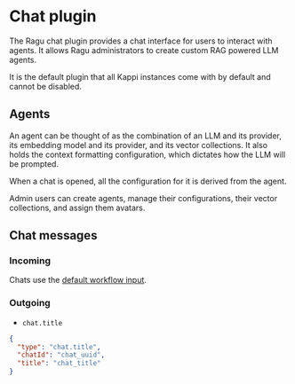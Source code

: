 # Chat plugin

The Ragu chat plugin provides a chat interface for users to interact with agents.
It allows Ragu administrators to create custom RAG powered LLM agents.

It is the default plugin that all Kappi instances come with by default and cannot be disabled.

## Agents

An agent can be thought of as the combination of an LLM and its provider, its embedding model and its provider,
and its vector collections. It also holds the context formatting configuration, which dictates how the LLM
will be prompted.

When a chat is opened, all the configuration for it is derived from the agent.

Admin users can create agents, manage their configurations, their vector collections, and assign them avatars.

## Chat messages

### Incoming

Chats use the [default workflow input](./MESSAGES.md#default-workflow-input).

### Outgoing

- `chat.title`

```json
{
  "type": "chat.title",
  "chatId": "chat_uuid",
  "title": "chat_title"
}
```
